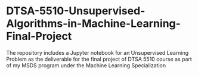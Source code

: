 # DTSA-5510-Unsupervised-Algorithms-in-Machine-Learning-Final-Project
The repository includes a Jupyter notebook for an Unsupervised Learning Problem as the deliverable for the final project of DTSA 5510 course as part of my MSDS program under the Machine Learning Specialization
